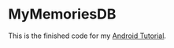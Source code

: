 # MyMemoriesDB

This is the finished code for my [Android Tutorial](http://spreys.com/how-to-access-and-store-images-with-android).
